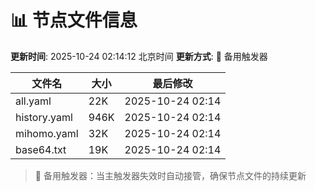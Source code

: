 # 📊 节点文件信息

**更新时间**: 2025-10-24 02:14:12 北京时间
**更新方式**: 🔄 备用触发器

| 文件名 | 大小 | 最后修改 |
|--------|------|----------|
| all.yaml | 22K | 2025-10-24 02:14 |
| history.yaml | 946K | 2025-10-24 02:14 |
| mihomo.yaml | 32K | 2025-10-24 02:14 |
| base64.txt | 19K | 2025-10-24 02:14 |

> 🔄 备用触发器：当主触发器失效时自动接管，确保节点文件的持续更新
